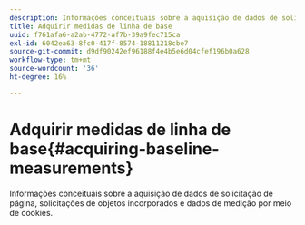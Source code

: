 ```yaml
---
description: Informações conceituais sobre a aquisição de dados de solicitação de página, solicitações de objetos incorporados e dados de medição por meio de cookies.
title: Adquirir medidas de linha de base
uuid: f761afa6-a2ab-4772-af7b-39a9fec715ca
exl-id: 6042ea63-8fc0-417f-8574-18811218cbe7
source-git-commit: d9df90242ef96188f4e4b5e6d04cfef196b0a628
workflow-type: tm+mt
source-wordcount: '36'
ht-degree: 16%

---
```


# Adquirir medidas de linha de base{#acquiring-baseline-measurements}

Informações conceituais sobre a aquisição de dados de solicitação de página, solicitações de objetos incorporados e dados de medição por meio de cookies.
